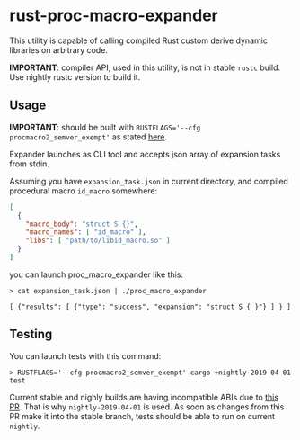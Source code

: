 # rust-proc-macro-expander

This utility is capable of calling compiled Rust custom derive dynamic libraries on arbitrary code.

**IMPORTANT**: compiler API, used in this utility, is not in stable `rustc` build.
Use nightly rustc version to build it.

## Usage

**IMPORTANT**: should be built with `RUSTFLAGS='--cfg procmacro2_semver_exempt'` as stated [here](https://github.com/alexcrichton/proc-macro2#unstable-features).

Expander launches as CLI tool and accepts json array of expansion tasks from stdin. 

Assuming you have `expansion_task.json` in current directory, 
and compiled procedural macro `id_macro` somewhere:
 
```json
[
  {
    "macro_body": "struct S {}", 
    "macro_names": [ "id_macro" ],
    "libs": [ "path/to/libid_macro.so" ]
  }
]
```

you can launch proc_macro_expander like this: 

```
> cat expansion_task.json | ./proc_macro_expander

[ {"results": [ {"type": "success", "expansion": "struct S { }"} ] } ]
```

## Testing

You can launch tests with this command: 

```
> RUSTFLAGS='--cfg procmacro2_semver_exempt' cargo +nightly-2019-04-01 test
```

Current stable and nighly builds are having incompatible ABIs due to [this PR](https://github.com/rust-lang/rust/pull/59820). 
That is why `nightly-2019-04-01` is used. As soon as changes from this PR make it into the stable branch, tests should be 
able to run on current `nightly`.
